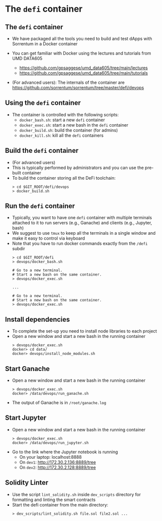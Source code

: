 # The `defi` container

## The `defi` container
- We have packaged all the tools you need to build and test dApps with Sorrentum
  in a Docker container

- You can get familiar with Docker using the lectures and tutorials from UMD
  DATA605
  - https://github.com/gpsaggese/umd_data605/tree/main/lectures
  - https://github.com/gpsaggese/umd_data605/tree/main/tutorials

- (For advanced users): The internals of the container are
  https://github.com/sorrentum/sorrentum/tree/master/defi/devops

## Using the `defi` container

- The container is controlled with the following scripts:
  - `docker_bash.sh`: start a new `defi` container
  - `docker_exec.sh`: start a new bash in the `defi` container
  - `docker_build.sh`: build the container (for admins)
  - `docker_kill.sh`: kill all the `defi` containers

## Build the `defi` container

- (For advanced users)
- This is typically performed by administrators and you can use the pre-built
  container
- To build the container storing all the DeFi toolchain:
  ```
  > cd $GIT_ROOT/defi/devops
  > docker_build.sh
  ```

## Run the `defi` container

- Typically, you want to have one `defi` container with multiple terminals
  attached to it to run servers (e.g., Ganache) and clients (e.g., Jupyter, bash)
- We suggest to use `tmux` to keep all the terminals in a single window
  and make it easy to control via keyboard
- Note that you have to run docker commands exactly from the `/defi` subdir
  ```
  > cd $GIT_ROOT/defi
  > devops/docker_bash.sh

  # Go to a new terminal.
  # Start a new bash on the same container.
  > devops/docker_exec.sh

  ...

  # Go to a new terminal.
  # Start a new bash on the same container.
  > devops/docker_exec.sh
  ```

## Install dependencies

- To complete the set-up you need to install node libraries to each project
- Open a new window and start a new bash in the running container
  ```
  > devops/docker_exec.sh
  docker> cd data/
  docker> devops/install_node_modules.sh
  ```

## Start Ganache

- Open a new window and start a new bash in the running container
  ```
  > devops/docker_exec.sh
  docker> /data/devops/run_ganache.sh
  ```

- The output of Ganache is in `/root/ganache.log`

## Start Jupyter

- Open a new window and start a new bash in the running container
  ```
  > devops/docker_exec.sh
  docker> /data/devops/run_jupyter.sh
  ```
- Go to the link where the Jupyter notebook is running
  - On your laptop: localhost:8888
  - On `dev1`: http://172.30.2.136:8889/tree
  - On `dev2`: http://172.30.2.128:8889/tree
    
## Solidity Linter

- Use the script `lint_solidity.sh` inside `dev_scripts` directory for formatting
  and linting the smart contracts
- Start the defi container from the main directory:
  ```
  > dev_scripts/lint_solidity.sh file.sol file2.sol ...
  ```
